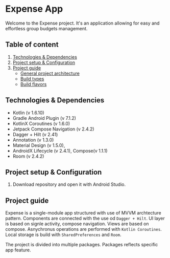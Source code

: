 # Expense App

Welcome to the Expense project. It's an application allowing for easy and effortless group budgets management.


## Table of content
1. [Technologies & Dependencies](#paragraph1)
2. [Project setup & Configuration](#paragraph2)
3. [Project guide](#paragraph3)
    - [General project architecture](#projectGuide1)
    - [Build types](#projectGuide2)
    - [Build flavors](#projectGuide3)

## Technologies & Dependencies <a name="paragraph1"></a>

- Kotlin (v 1.6.10)
- Gradle Android Plugin (v 7.1.2)
- KotlinX Coroutines (v 1.6.0)
- Jetpack Compose Navigation (v 2.4.2)
- Dagger + Hilt (v 2.41)
- Annotation (v 1.3.0)
- Material Design (v 1.5.0), 
- AndroidX Lifecycle (v 2.4.1), Compose(v 1.1.1)
- Room (v 2.4.2)

## Project setup & Configuration <a name="paragraph2"></a>
1. Download repository and open it with Android Studio.

## Project guide <a name="paragraph3"></a>
Expense is a single-module app structured with use of MVVM archtecture pattern. Components are connected with the use od `Dagger + Hilt`. UI layer is based on signle activity, compose navigation. Views are based on compose. Asnychronus operations are performed with `Kotlin Coroutines`. Local storage is build with `SharedPreferences` and `Room`.

The project is divided into multiple packages. Packages reflects specific app feature.
